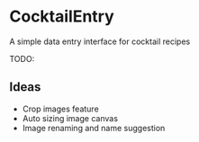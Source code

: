 # CocktailEntry
A simple data entry interface for cocktail recipes

TODO: 

<h2>Ideas</h2>
<ul>
<li>Crop images feature</li>
<li>Auto sizing image canvas</li>
<li>Image renaming and name suggestion</li>
</ul>